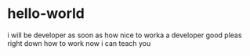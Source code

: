 # hello-world
i will be developer as soon as
how nice to worka a developer
good
pleas right down how to work now i can teach you
